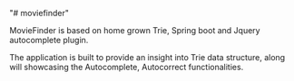 "# moviefinder" 

MovieFinder is based on home grown Trie, Spring boot and Jquery autocomplete plugin.

The application is built to provide an insight into Trie data structure, along will showcasing the Autocomplete, Autocorrect functionalities.
